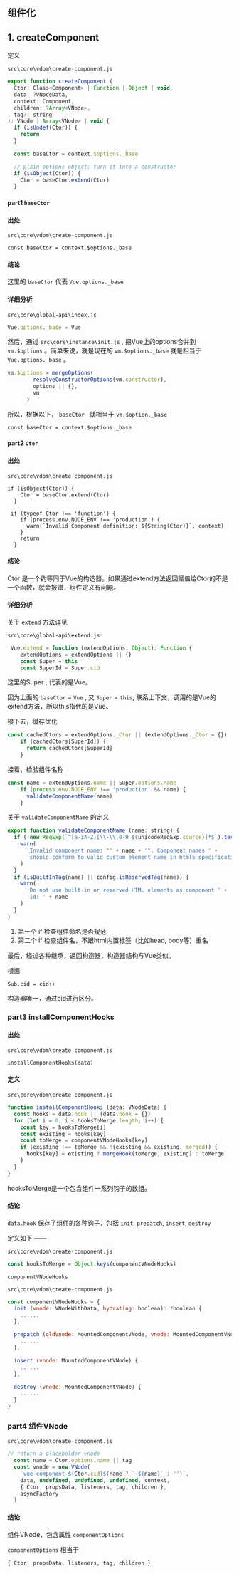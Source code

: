 ## 组件化

## 1. createComponent

定义

`src\core\vdom\create-component.js`

```js
export function createComponent (
  Ctor: Class<Component> | Function | Object | void,
  data: ?VNodeData,
  context: Component,
  children: ?Array<VNode>,
  tag?: string
): VNode | Array<VNode> | void {
  if (isUndef(Ctor)) {
    return
  }

  const baseCtor = context.$options._base

  // plain options object: turn it into a constructor
  if (isObject(Ctor)) {
    Ctor = baseCtor.extend(Ctor)
  }
```

#### part1 `baseCtor`

#### 出处 

`src\core\vdom\create-component.js`

```
const baseCtor = context.$options._base
```

#### 结论 

这里的 `baseCtor` 代表 `Vue.options._base`

#### 详细分析 

`src\core\global-api\index.js`

```js
Vue.options._base = Vue
```

然后，通过 `src\core\instance\init.js` , 把Vue上的options合并到 `vm.$options` 。简单来说，就是现在的 `vm.$options._base` 就是相当于 `Vue.options._base` 。

```js
vm.$options = mergeOptions(
        resolveConstructorOptions(vm.constructor),
        options || {},
        vm
      )
```

所以，根据以下， `baseCtor ` 就相当于 `vm.$option._base`

```
const baseCtor = context.$options._base
```

#### part2 `Ctor`

#### 出处 

`src\core\vdom\create-component.js`

```
if (isObject(Ctor)) {
    Ctor = baseCtor.extend(Ctor)
  }
```

```
 if (typeof Ctor !== 'function') {
    if (process.env.NODE_ENV !== 'production') {
      warn(`Invalid Component definition: ${String(Ctor)}`, context)
    }
    return
  }
```

#### 结论

Ctor 是一个约等同于Vue的构造器。如果通过extend方法返回赋值给Ctor的不是一个函数，就会报错，组件定义有问题。

#### 详细分析

关于 `extend` 方法详见

`src\core\global-api\extend.js`

```js
 Vue.extend = function (extendOptions: Object): Function {
    extendOptions = extendOptions || {}
    const Super = this
    const SuperId = Super.cid
```

这里的Super , 代表的是Vue。

因为上面的 `baseCtor` = `Vue` , 又 `Super` = `this`, 联系上下文，调用的是Vue的extend方法，所以this指代的是Vue。

接下去，缓存优化

```js
const cachedCtors = extendOptions._Ctor || (extendOptions._Ctor = {})
    if (cachedCtors[SuperId]) {
      return cachedCtors[SuperId]
    }
```

接着，检验组件名称

```js
const name = extendOptions.name || Super.options.name
    if (process.env.NODE_ENV !== 'production' && name) {
      validateComponentName(name)
    }
```

关于 `validateComponentName` 的定义

```js
export function validateComponentName (name: string) {
  if (!new RegExp(`^[a-zA-Z][\\-\\.0-9_${unicodeRegExp.source}]*$`).test(name)) {
    warn(
      'Invalid component name: "' + name + '". Component names ' +
      'should conform to valid custom element name in html5 specification.'
    )
  }
  if (isBuiltInTag(name) || config.isReservedTag(name)) {
    warn(
      'Do not use built-in or reserved HTML elements as component ' +
      'id: ' + name
    )
  }
}
```

1. 第一个 if 检查组件命名是否规范
2. 第二个 if 检查组件名，不跟html内置标签（比如head, body等）重名

最后，经过各种继承，返回构造器，构造器结构与Vue类似。

根据

```
Sub.cid = cid++
```

构造器唯一，通过cid进行区分。

### part3 installComponentHooks

#### 出处

`src\core\vdom\create-component.js`

```
installComponentHooks(data)
```

#### 定义

`src\core\vdom\create-component.js`

```js
function installComponentHooks (data: VNodeData) {
  const hooks = data.hook || (data.hook = {})
  for (let i = 0; i < hooksToMerge.length; i++) {
    const key = hooksToMerge[i]
    const existing = hooks[key]
    const toMerge = componentVNodeHooks[key]
    if (existing !== toMerge && !(existing && existing._merged)) {
      hooks[key] = existing ? mergeHook(toMerge, existing) : toMerge
    }
  }
}
```

 hooksToMerge是一个包含组件一系列钩子的数组。

#### 结论

`data.hook`  保存了组件的各种钩子，包括 `init`, `prepatch`, `insert`, `destroy`

定义如下 ——

`src\core\vdom\create-component.js`

```js
const hooksToMerge = Object.keys(componentVNodeHooks)
```

`componentVNodeHooks`

`src\core\vdom\create-component.js`

```js
const componentVNodeHooks = {
  init (vnode: VNodeWithData, hydrating: boolean): ?boolean {
    ......
  },

  prepatch (oldVnode: MountedComponentVNode, vnode: MountedComponentVNode) {
    ......
  },

  insert (vnode: MountedComponentVNode) {
    ......
  },

  destroy (vnode: MountedComponentVNode) {
  	......
  }
}
```

### part4 组件VNode

`src\core\vdom\create-component.js`

```js
// return a placeholder vnode
  const name = Ctor.options.name || tag
  const vnode = new VNode(
    `vue-component-${Ctor.cid}${name ? `-${name}` : ''}`,
    data, undefined, undefined, undefined, context,
    { Ctor, propsData, listeners, tag, children },
    asyncFactory
  )
```

#### 结论

组件VNode，包含属性 `componentOptions`

`componentOptions` 相当于

```
{ Ctor, propsData, listeners, tag, children }
```

